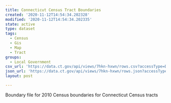 ```yaml
---
title: Connecticut Census Tract Boundaries
created: '2020-11-12T14:54:34.202328'
modified: '2020-11-12T14:54:34.202335'
state: active
type: dataset
tags:
  - Census
  - Gis
  - Map
  - Tract
groups:
  - Local Government
csv_url: 'https://data.ct.gov/api/views/7hkn-hxwn/rows.csv?accessType=DOWNLOAD'
json_url: 'https://data.ct.gov/api/views/7hkn-hxwn/rows.json?accessType=DOWNLOAD'
layout: post

---
```

Boundary file for 2010 Census boundaries for Connecticut Census tracts
